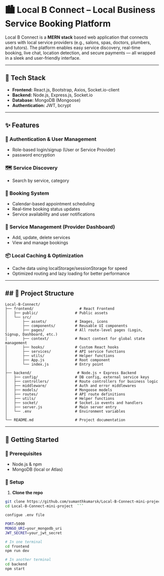 # 🏙️ Local B Connect – Local Business Service Booking Platform

Local B Connect is a **MERN stack** based web application that connects users with local service providers (e.g., salons, spas, doctors, plumbers, and tutors). The platform enables easy service discovery, real-time booking, live chat, location detection, and secure payments — all wrapped in a sleek and user-friendly interface.

---

## 🔧 Tech Stack

- **Frontend:** React.js, Bootstrap, Axios, Socket.io-client  
- **Backend:** Node.js, Express.js, Socket.io  
- **Database:** MongoDB (Mongoose)  
- **Authentication:** JWT, bcrypt  

---

## ✨ Features

### 👥 Authentication & User Management
- Role-based login/signup (User or Service Provider)
- password encryption

### 🗺️ Service Discovery
- Search by service, category

### 📅 Booking System
- Calendar-based appointment scheduling
- Real-time booking status updates
- Service availability and user notifications


### 🧰 Service Management (Provider Dashboard)
- Add, update, delete services
- View and manage bookings

### 📦 Local Caching & Optimization
- Cache data using localStorage/sessionStorage for speed
- Optimized routing and lazy loading for better performance

---

## ## 📁 Project Structure

```
Local-B-Connect/
├── frontend/                     # React Frontend
│   ├── public/                 # Public assets
│   └── src/
│       ├── assets/             # Images, icons
│       ├── components/         # Reusable UI components
│       ├── pages/              # All route-level pages (Login, Signup, Dashboard, etc.)
│       ├── context/            # React context for global state management
│       ├── hooks/              # Custom React hooks
│       ├── services/           # API service functions
│       ├── utils/              # Helper functions
│       ├── App.js              # Root component
│       └── index.js            # Entry point
│
├── backend/                     # Node.js + Express Backend
│   ├── config/                 # DB config, external service keys
│   ├── controllers/            # Route controllers for business logic
│   ├── middleware/             # Auth and error middlewares
│   ├── models/                 # Mongoose models
│   ├── routes/                 # API route definitions
│   ├── utils/                  # Helper functions
│   ├── socket/                 # Socket.io events and handlers
│   ├── server.js               # Main server entry
│   └── .env                    # Environment variables
│
└── README.md                   # Project documentation
```


---

## 🚀 Getting Started

### 🔌 Prerequisites
- Node.js & npm
- MongoDB (local or Atlas)


### 🔄 Setup

1. **Clone the repo**
```bash
git clone https://github.com/sumanthkumarsk/Local-B-Connect-mini-project.git
cd Local-B-Connect-mini-project  ```

configue .env file

PORT=5000
MONGO_URI=your_mongodb_uri
JWT_SECRET=your_jwt_secret

# In one terminal
cd frontend
npm run dev

# In another terminal
cd backend
npm start
